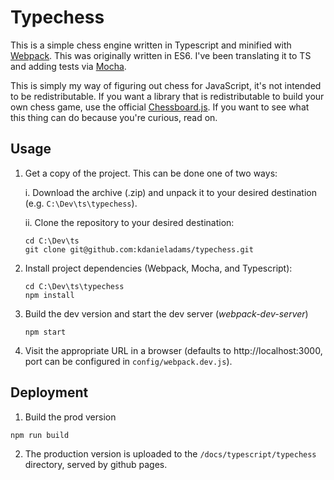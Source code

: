 # Typechess

This is a simple chess engine written in Typescript and minified with [Webpack](https://webpack.js.org/).  This was originally written in ES6.  I've been translating it to TS and adding tests via [Mocha](https://mochajs.org/).

This is simply my way of figuring out chess for JavaScript, it's not intended to be redistributable.  If you want a library that is redistributable to build your own chess game, use the official [Chessboard.js](https://chessboardjs.com/).  If you want to see what this thing can do because you're curious, read on.

## Usage

1. Get a copy of the project.  This can be done one of two ways:
    
    i. Download the archive (.zip) and unpack it to your desired destination (e.g. `C:\Dev\ts\typechess`).
    
    ii. Clone the repository to your desired destination:
    ```
    cd C:\Dev\ts
    git clone git@github.com:kdanieladams/typechess.git
    ```

2. Install project dependencies (Webpack, Mocha, and Typescript):
    ```
    cd C:\Dev\ts\typechess
    npm install
    ```
3. Build the dev version and start the dev server (*webpack-dev-server*)
    ```
    npm start
    ```
4. Visit the appropriate URL in a browser (defaults to http://localhost:3000, port can be configured in `config/webpack.dev.js`).

## Deployment

1. Build the prod version
```
npm run build
```
2. The production version is uploaded to the `/docs/typescript/typechess` directory, served by github pages.
